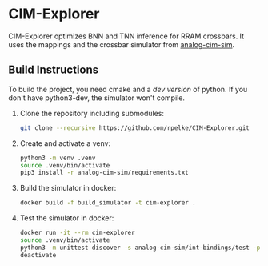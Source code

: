 # CIM-Explorer
CIM-Explorer optimizes BNN and TNN inference for RRAM crossbars.
It uses the mappings and the crossbar simulator from [analog-cim-sim](https://github.com/rpelke/analog-cim-sim).

## Build Instructions
To build the project, you need cmake and a *dev version* of python.
If you don't have python3-dev, the simulator won't compile.

1. Clone the repository including submodules:

    ```bash
    git clone --recursive https://github.com/rpelke/CIM-Explorer.git
    ```

1. Create and activate a venv:

    ```bash
    python3 -m venv .venv
    source .venv/bin/activate
    pip3 install -r analog-cim-sim/requirements.txt
    ```

1. Build the simulator in docker:

    ```bash
    docker build -f build_simulator -t cim-explorer .
    ```

1. Test the simulator in docker:

    ```bash
    docker run -it --rm cim-explorer
    source .venv/bin/activate
    python3 -m unittest discover -s analog-cim-sim/int-bindings/test -p '*_test.py'
    deactivate
    ```
